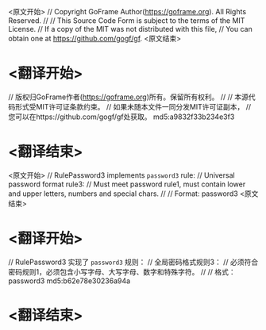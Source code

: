 
<原文开始>
// Copyright GoFrame Author(https://goframe.org). All Rights Reserved.
//
// This Source Code Form is subject to the terms of the MIT License.
// If a copy of the MIT was not distributed with this file,
// You can obtain one at https://github.com/gogf/gf.
<原文结束>

# <翻译开始>
// 版权归GoFrame作者(https://goframe.org)所有。保留所有权利。
//
// 本源代码形式受MIT许可证条款约束。
// 如果未随本文件一同分发MIT许可证副本，
// 您可以在https://github.com/gogf/gf处获取。 md5:a9832f33b234e3f3
# <翻译结束>


<原文开始>
// RulePassword3 implements `password3` rule:
// Universal password format rule3:
// Must meet password rule1, must contain lower and upper letters, numbers and special chars.
//
// Format: password3
<原文结束>

# <翻译开始>
// RulePassword3 实现了 `password3` 规则：
// 全局密码格式规则3：
// 必须符合密码规则1，必须包含小写字母、大写字母、数字和特殊字符。
//
// 格式：password3 md5:b62e78e30236a94a
# <翻译结束>

